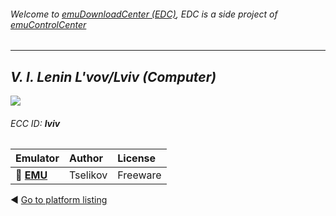 ###### Welcome to [emuDownloadCenter (EDC)](https://github.com/PhoenixInteractiveNL/emuDownloadCenter/wiki/), EDC is a side project of [emuControlCenter](https://github.com/PhoenixInteractiveNL/emuControlCenter/wiki/)
***
## _V. I. Lenin L'vov/Lviv (Computer)_
![](https://raw.githubusercontent.com/wiki/PhoenixInteractiveNL/emuDownloadCenter/images_platform/ecc_lviv_teaser.png)
###### ECC ID: **lviv**

| Emulator   | Author      | License     |
|:-----------|:------------|:------------|
| :file_folder: [**EMU**](https://github.com/PhoenixInteractiveNL/emuDownloadCenter/wiki/Emulator-emu#menu) | Tselikov | Freeware |

:arrow_backward: [Go to platform listing](https://github.com/PhoenixInteractiveNL/emuDownloadCenter/wiki/EDC-Platform-List)
